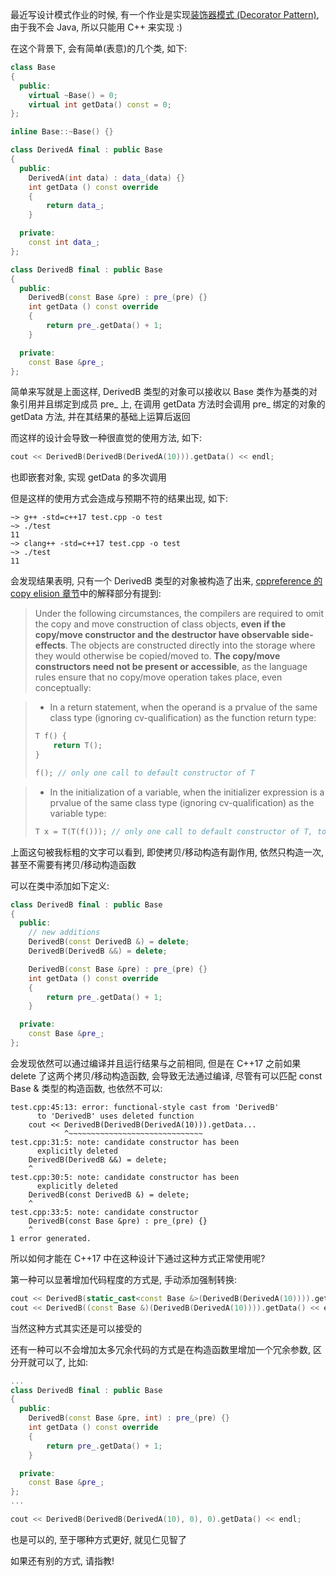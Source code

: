最近写设计模式作业的时候, 有一个作业是实现[装饰器模式 (Decorator Pattern)](https://en.wikipedia.org/wiki/Decorator_pattern), 由于我不会 Java, 所以只能用 C++ 来实现 :)

在这个背景下, 会有简单(表意)的几个类, 如下:

```cpp
class Base
{
  public:
    virtual ~Base() = 0;
    virtual int getData() const = 0;
};

inline Base::~Base() {}

class DerivedA final : public Base
{
  public:
    DerivedA(int data) : data_(data) {}
    int getData () const override
    {
        return data_;
    }

  private:
    const int data_;
};

class DerivedB final : public Base
{
  public:
    DerivedB(const Base &pre) : pre_(pre) {}
    int getData () const override
    {
        return pre_.getData() + 1;
    }

  private:
    const Base &pre_;
};
```

简单来写就是上面这样, DerivedB 类型的对象可以接收以 Base 类作为基类的对象引用并且绑定到成员 pre_ 上, 在调用 getData 方法时会调用 pre_ 绑定的对象的 getData 方法, 并在其结果的基础上运算后返回

而这样的设计会导致一种很直觉的使用方法, 如下:

```cpp
cout << DerivedB(DerivedB(DerivedA(10))).getData() << endl;
```

也即嵌套对象, 实现 getData 的多次调用

但是这样的使用方式会造成与预期不符的结果出现, 如下:

```plaintext
~> g++ -std=c++17 test.cpp -o test
~> ./test
11
~> clang++ -std=c++17 test.cpp -o test
~> ./test
11
```

会发现结果表明, 只有一个 DerivedB 类型的对象被构造了出来, [cppreference 的 copy elision 章节](https://en.cppreference.com/w/cpp/language/copy_elision)中的解释部分有提到:

> Under the following circumstances, the compilers are required to omit the copy and move construction of class objects, **even if the copy/move constructor and the destructor have observable side-effects**. The objects are constructed directly into the storage where they would otherwise be copied/moved to. **The copy/move constructors need not be present or accessible**, as the language rules ensure that no copy/move operation takes place, even conceptually:

> * In a return statement, when the operand is a prvalue of the same class type (ignoring cv-qualification) as the function return type:
> ```cpp
> T f() {
>     return T();
> }
>
> f(); // only one call to default constructor of T
> ```

> * In the initialization of a variable, when the initializer expression is a prvalue of the same class type (ignoring cv-qualification) as the variable type:
> ```cpp
> T x = T(T(f())); // only one call to default constructor of T, to initialize x
> ```

上面这句被我标粗的文字可以看到, 即使拷贝/移动构造有副作用, 依然只构造一次, 甚至不需要有拷贝/移动构造函数

可以在类中添加如下定义:

```cpp
class DerivedB final : public Base
{
  public:
    // new additions
    DerivedB(const DerivedB &) = delete;
    DerivedB(DerivedB &&) = delete;

    DerivedB(const Base &pre) : pre_(pre) {}
    int getData () const override
    {
        return pre_.getData() + 1;
    }

  private:
    const Base &pre_;
};
```

会发现依然可以通过编译并且运行结果与之前相同, 但是在 C++17 之前如果 delete 了这两个拷贝/移动构造函数, 会导致无法通过编译, 尽管有可以匹配 const Base & 类型的构造函数, 也依然不可以:

```plaintext
test.cpp:45:13: error: functional-style cast from 'DerivedB'
      to 'DerivedB' uses deleted function
    cout << DerivedB(DerivedB(DerivedA(10))).getData...
            ^~~~~~~~~~~~~~~~~~~~~~~~~~~~~~~
test.cpp:31:5: note: candidate constructor has been
      explicitly deleted
    DerivedB(DerivedB &&) = delete;
    ^
test.cpp:30:5: note: candidate constructor has been
      explicitly deleted
    DerivedB(const DerivedB &) = delete;
    ^
test.cpp:33:5: note: candidate constructor
    DerivedB(const Base &pre) : pre_(pre) {}
    ^
1 error generated.
```

所以如何才能在 C++17 中在这种设计下通过这种方式正常使用呢?

第一种可以显著增加代码程度的方式是, 手动添加强制转换:

```cpp
cout << DerivedB(static_cast<const Base &>(DerivedB(DerivedA(10)))).getData() << endl;
cout << DerivedB((const Base &)(DerivedB(DerivedA(10)))).getData() << endl; // C-style
```

当然这种方式其实还是可以接受的

还有一种可以不会增加太多冗余代码的方式是在构造函数里增加一个冗余参数, 区分开就可以了, 比如:

```cpp
...
class DerivedB final : public Base
{
  public:
    DerivedB(const Base &pre, int) : pre_(pre) {}
    int getData () const override
    {
        return pre_.getData() + 1;
    }

  private:
    const Base &pre_;
};
...

cout << DerivedB(DerivedB(DerivedA(10), 0), 0).getData() << endl;
```

也是可以的, 至于哪种方式更好, 就见仁见智了

如果还有别的方式, 请指教!
